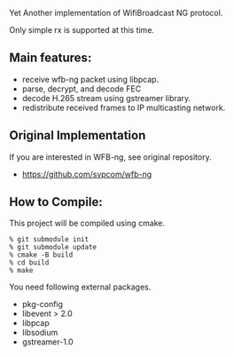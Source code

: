 Yet Another implementation of WifiBroadcast NG protocol.

Only simple rx is supported at this time.

Main features:
--------------
- receive wfb-ng packet using libpcap.
- parse, decrypt, and decode FEC
- decode H.265 stream using gstreamer library.
- redistribute received frames to IP multicasting network.

## Original Implementation
If you are interested in WFB-ng, see original repository.
- https://github.com/svpcom/wfb-ng

How to Compile:
---------------
This project will be compiled using cmake.

```
% git submodule init
% git submodule update
% cmake -B build
% cd build
% make
```

You need following external packages.

- pkg-config
- libevent > 2.0
- libpcap
- libsodium
- gstreamer-1.0

